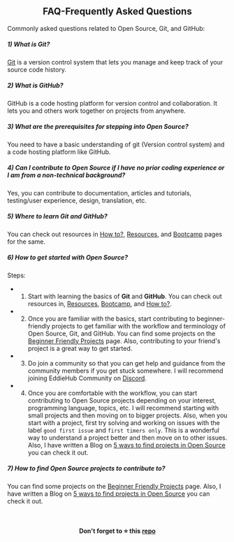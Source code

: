 <h2 align="center">FAQ-Frequently Asked Questions</h2>

Commonly asked questions related to Open Source, Git, and GitHub:

##### 1) What is Git?

[Git](https://git-scm.com/) is a version control system that lets you manage and keep track of your source code history. 

##### 2) What is GitHub?

GitHub is a code hosting platform for version control and collaboration. It lets you and others work together on projects from anywhere.

##### 3) What are the prerequisites for stepping into Open Source?

You need to have a basic understanding of git (Version control system) and a code hosting platform like GitHub.

##### 4) Can I contribute to Open Source if I have no prior coding experience or I am from a non-technical background?

Yes, you can contribute to documentation, articles and tutorials, testing/user experience, design, translation, etc.

##### 5) Where to learn Git and GitHub?

You can check out resources in [How to?](How-to/README.md), [Resources](Resources.md), and [Bootcamp](Bootcamp.md) pages for the same.

##### 6) How to get started with Open Source?

Steps:

- 1) Start with learning the basics of **Git** and **GitHub**. You can check out resources in, [Resources](Resources.md), [Bootcamp](Bootcamp.md), and [How to?](How-to/README.md).

- 2) Once you are familiar with the basics, start contributing to beginner-friendly projects to get familiar with the workflow and terminology of Open Source, Git, and GitHub. You can find some projects on the [Beginner Friendly Projects](Beginners.md) page. Also, contributing to your friend's project is a great way to get started.

- 3) Do join a community so that you can get help and guidance from the community members if you get stuck somewhere. I will recommend joining EddieHub Community on [Discord](http://discord.eddiehub.org/).

- 4) Once you are comfortable with the workflow, you can start contributing to Open Source projects depending on your interest, programming language, topics, etc. I will recommend starting with small projects and then moving on to bigger projects. Also, when you start with a project, first try solving and working on issues with the label `good first issue` and `first timers only`. This is a wonderful way to understand a project better and then move on to other issues. Also, I have written a Blog on [5 ways to find projects in Open Source](https://blog.pradumnasaraf.dev/5-ways-to-find-projects-in-open-source) you can check it out.

##### 7) How to find Open Source projects to contribute to?

You can find some projects on the [Beginner Friendly Projects](Beginners.md) page. Also, I have written a Blog on [5 ways to find projects in Open Source](https://blog.pradumnasaraf.dev/5-ways-to-find-projects-in-open-source) you can check it out.

<br>

<h4 align="center">Don't forget to ⭐ this <a href="https://github.com/Pradumnasaraf/open-source-with-pradumna">repo</a></h4>
